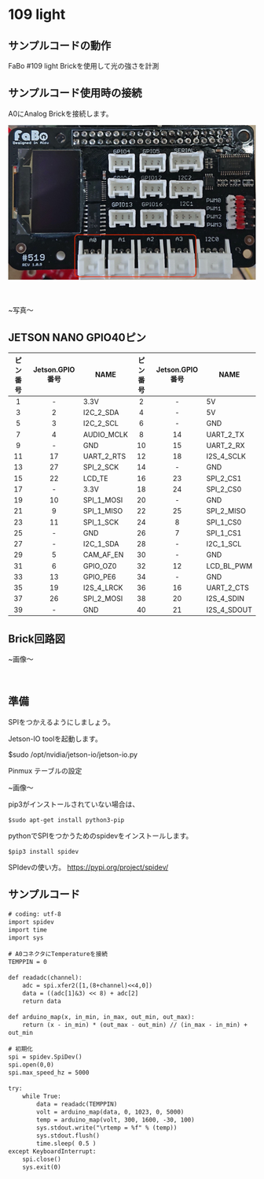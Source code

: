 # 109 light

## サンプルコードの動作

FaBo #109 light Brickを使用して光の強さを計測

## サンプルコード使用時の接続

A0にAnalog Brickを接続します。

![](./../img/104_angle/Analogpinass.jpg)

　 

~写真〜

## JETSON NANO GPIO40ピン
| ピン番号 |  Jetson.GPIO番号  |  NAME  | ピン番号 |  Jetson.GPIO番号  |  NAME  |
| :---: | :---: |---- | :---: | :---: |---- |
|  1  | - |  3.3V  | 2 | - |  5V  |
|  3  | 2 |  I2C_2_SDA  | 4  | - |  5V  |
|  5  | 3 |  I2C_2_SCL  | 6  | - |  GND  |
|  7  | 4 |  AUDIO_MCLK  | 8 | 14 |  UART_2_TX  |
|  9  | - |  GND  | 10  | 15 |  UART_2_RX  |
|  11  | 17 |  UART_2_RTS  | 12  | 18 |  I2S_4_SCLK  |
|  13  | 27 |  SPI_2_SCK  | 14  | - |  GND  |
|  15 | 22 |  LCD_TE  | 16  | 23 |  SPI_2_CS1  |
|  17  | - |  3.3V  | 18  | 24 |  SPI_2_CS0  |
|  19  | 10 |  SPI_1_MOSI  | 20  | - |  GND  |
|  21  | 9 |  SPI_1_MISO  | 22  | 25 |  SPI_2_MISO  |
|  23  | 11 |  SPI_1_SCK  | 24  | 8 |  SPI_1_CS0  |
|  25  | - |  GND  | 26  | 7 |  SPI_1_CS1  |
|  27  | - |  I2C_1_SDA  | 28  | - |  I2C_1_SCL  |
|  29  | 5 |  CAM_AF_EN  | 30  | - |  GND  |
|  31  | 6 |  GPIO_OZ0  | 32  | 12 |  LCD_BL_PWM  |
|  33  | 13 |  GPIO_PE6  | 34  |  - |  GND  |
|  35  | 19 |  I2S_4_LRCK  | 36  | 16 |  UART_2_CTS  |
|  37  | 26 |  SPI_2_MOSI  | 38  | 20 |  I2S_4_SDIN  |
|  39  | - |  GND  | 40  | 21 |  I2S_4_SDOUT  |

## Brick回路図

~画像〜

<br>


## 準備
SPIをつかえるようにしましょう。

Jetson-IO toolを起動します。

$sudo /opt/nvidia/jetson-io/jetson-io.py

Pinmux テーブルの設定

~画像〜

pip3がインストールされていない場合は、
```
$sudo apt-get install python3-pip
```

pythonでSPIをつかうためのspidevをインストールします。

```
$pip3 install spidev
```

SPIdevの使い方。
https://pypi.org/project/spidev/

## サンプルコード

```
# coding: utf-8
import spidev
import time
import sys

# A0コネクタにTemperatureを接続
TEMPPIN = 0

def readadc(channel):
    adc = spi.xfer2([1,(8+channel)<<4,0])
    data = ((adc[1]&3) << 8) + adc[2]
    return data

def arduino_map(x, in_min, in_max, out_min, out_max):
    return (x - in_min) * (out_max - out_min) // (in_max - in_min) + out_min

# 初期化
spi = spidev.SpiDev()
spi.open(0,0)
spi.max_speed_hz = 5000

try:
    while True:
        data = readadc(TEMPPIN)
        volt = arduino_map(data, 0, 1023, 0, 5000)
        temp = arduino_map(volt, 300, 1600, -30, 100)
        sys.stdout.write("\rtemp = %f" % (temp))
        sys.stdout.flush()
        time.sleep( 0.5 )
except KeyboardInterrupt:
    spi.close()
    sys.exit(0)
```

